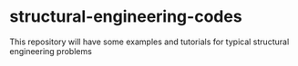 # structural-engineering-codes
This repository will have some examples and tutorials for typical structural engineering problems

